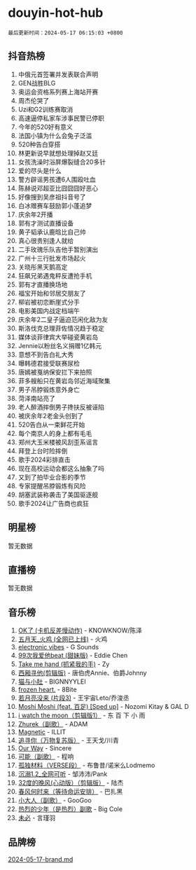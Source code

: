 # douyin-hot-hub

`最后更新时间：2024-05-17 06:15:03 +0800`

## 抖音热榜

1. 中俄元首签署并发表联合声明
1. GEN战胜BLG
1. 奥运会资格系列赛上海站开赛
1. 周杰伦哭了
1. Uzi和G2训练赛取消
1. 高速逼停私家车涉事民警已停职
1. 今年的520好有意义
1. 法国小镇为什么会兔子泛滥
1. 520种告白穿搭
1. 林更新说早就想处理掉赵又廷
1. 女孩洗澡时浴屏爆裂缝合20多针
1. 爱的尽头是什么
1. 警方辟谣男孩遭6人围殴吐血
1. 陈赫说邓超亚比囧囧囧好恶心
1. 好像搜到吴彦祖抖音号了
1. 白冰赠赛车鼓励郭小蓬追梦
1. 庆余年2开播
1. 郭有才测试直播设备
1. 黄子韬承认鹿晗比自己帅
1. 真心很贵别逢人就给
1. 二手玫瑰乐队吉他手暂别演出
1. 广州十三行批发市场起火
1. 关晓彤黑天鹅高定
1. 狂飙兄弟遇鬼秤反遭抢手机
1. 郭有才直播换场地
1. 福宝开始和邻居交朋友了
1. 柳岩被初恋断崖式分手
1. 电影美国内战定档端午
1. 庆余年2二皇子逼迫范闲化敌为友
1. 斯洛伐克总理菲佐情况趋于稳定
1. 媒体谈菲律宾大举碰瓷黄岩岛
1. Jennie以粉丝名义捐赠1亿韩元
1. 意想不到告白礼大秀
1. 曝韩德君接受联赛尿检
1. 唐嫣被戛纳保安拦下来拍照
1. 菲多艘船只在黄岩岛邻近海域聚集
1. 男子吊脖锻炼意外身亡
1. 菏泽南站亮了
1. 老人醉酒摔倒男子搀扶反被诬陷
1. 被庆余年2老金头创到了
1. 520告白从一束鲜花开始
1. 每个南京人的身上都有毛毛
1. 郑州大玉米楼被风刮歪系谣言
1. 拜登上台时险摔倒
1. 歌手2024彩排直击
1. 现在高校运动会都这么抽象了吗
1. 又到了拍毕业合影的季节
1. 专家提醒吊脖锻炼有风险
1. 胡塞武装称袭击了美国驱逐舰
1. 歌手2024让广告商也疯狂

## 明星榜

暂无数据

## 直播榜

暂无数据

## 音乐榜

1. [OK了 (卡机反差慢动作)](https://sf27-cdn-tos.douyinstatic.com/obj/tos-cn-ve-2774/osXWgLGizaDPmw9B0CIggvCFeIAAebk1YMe8jD) - KNOWKNOW/陈泽
1. [五月天_火鸡 (全网已上线)](https://sf5-hl-cdn-tos.douyinstatic.com/obj/tos-cn-ve-2774/oEtOMSQZstjlJ4nfBEgeqN29IbWjkmDBrFtF2C) - 火鸡
1. [electronic vibes](https://sf27-cdn-tos.douyinstatic.com/obj/tos-cn-ve-2774/oMIpXkYtpBe14gZjOFMCLfhBv1zjK1O3Ztar9Q) - G Sounds
1. [99次我爱他beat (甜妹版)](https://sf5-hl-cdn-tos.douyinstatic.com/obj/tos-cn-ve-2774/ocBPCLaDWFQr2tJdQmEDjGfSYIjegYYPBQZykZ) - Eddie Chen
1. [Take me hand (抓紧我的手)](https://sf5-hl-cdn-tos.douyinstatic.com/obj/tos-cn-ve-2774/os8GB2fDQQmJZTmtomg0gHX5fBACiEgcFgEKYg) - Zy
1. [西厢寻他(剪辑版)](https://sf3-cdn-tos.douyinstatic.com/obj/tos-cn-ve-2774/oUsAVfAQKlRNxEv5qxvIB8o5qmIWUcXbzJKJhw) - 唐伯虎Annie、伯爵Johnny
1. [猫与小肚](https://sf6-cdn-tos.douyinstatic.com/obj/tos-cn-ve-2774/osZeoClMECgK8DYl6VebABgbchEtPYQjZEnRtd) - BIGNNYYLEI
1. [frozen heart.](https://sf3-cdn-tos.douyinstatic.com/obj/tos-cn-ve-2774/oIIWJfyjIACZA9zQMtnJ6hQQhFC4vhCupoRBsO) - 8Bite
1. [若月亮没来 (片段3)](https://sf5-hl-cdn-tos.douyinstatic.com/obj/tos-cn-ve-2774/okfyEUsGW1B1ovJi5JiN9IjvAT2lMwA054GoEB) - 王宇宙Leto/乔浚丞
1. [Moshi Moshi (feat. 百足) [Sped up]](https://sf5-hl-cdn-tos.douyinstatic.com/obj/tos-cn-ve-2774/ocCPFQcXJLeroaIdQLIGAoeeYM3OAUYGDguHXz) - Nozomi Kitay & GAL D
1. [i watch the moon（剪辑版1）](https://sf5-hl-cdn-tos.douyinstatic.com/obj/tos-cn-ve-2774/o0I9mSChzHZANMJIEBfkCQzzg6N5WAcVtqft9P) - 东 百 下 小 雨
1. [Zhurek（副歌）](https://sf5-hl-cdn-tos.douyinstatic.com/obj/tos-cn-ve-2774/ooQm8FBZQDlf0btEYgVpCcSCQfrdJGBEKZYBGS) - ADAM
1. [Magnetic](https://sf5-hl-cdn-tos.douyinstatic.com/obj/tos-cn-ve-2774/oAQCYdBNZfLACGDmVFAsfAtpy32tqErgQ3XgBN) - ILLIT
1. [追寻你（万物复苏版）](https://sf5-hl-cdn-tos.douyinstatic.com/obj/tos-cn-ve-2774/oYeAZJsbjIDit9APmBg8u6uDUQnHmoCf3gbo74) - 王天戈/川青
1. [Our Way](https://sf5-hl-cdn-tos.douyinstatic.com/obj/tos-cn-ve-2774/o8tPEkQgQNCe0DPeFwZzYrbqLlnzBBrYidWkEZ) - Sincere
1. [可能（副歌）](https://sf5-hl-cdn-tos.douyinstatic.com/obj/tos-cn-ve-2774/cde1731888894259b333569393c2fb51) - 程响
1. [孤独材料（VERSE段）](https://sf27-cdn-tos.douyinstatic.com/obj/tos-cn-ve-2774/ocX7glDNHYlwFeYrGQfBZoThtvPWy8tCCEBGKQ) - 布鲁昔/诺米么Lodmemo
1. [沉溺1.2_全网可听](https://sf6-cdn-tos.douyinstatic.com/obj/tos-cn-ve-2774/ok2QoiBqsWAX9McZmWiI9gAB0EzwD4Xj6yfmtH) - 邹沛沛/Pank
1. [32度的晚风(心动版）（剪辑版）](https://sf5-hl-cdn-tos.douyinstatic.com/obj/tos-cn-ve-2774/owNyabsyWdzUulxhoJfK8IBXgp0UMQAHpvGh2B) - 陆杰
1. [春风何时来（等待命运安排）](https://sf5-hl-cdn-tos.douyinstatic.com/obj/tos-cn-ve-2774/oICBNbD3gelMfB4WgiD1KI2jQtXZE2FgHLwtsl) - 巴扎黑
1. [小大人（副歌）](https://sf5-hl-cdn-tos.douyinstatic.com/obj/tos-cn-ve-2774/oIhaDwehWhLFsVIG7QIICLLazDNGJAGg5geeb4) - GooGoo
1. [热烈的少年（是热烈）副歌](https://sf3-cdn-tos.douyinstatic.com/obj/tos-cn-ve-2774/owVNI0CLDAUMtSz6TEYvfFBFL4UDFFhLfgK8fa) - Big Cole
1. [未必](https://sf3-cdn-tos.douyinstatic.com/obj/tos-cn-ve-2774/ogntQMFnKQDZUgTCYuJgfLEtleYZZFxBQqhhFB) - 言瑾羽

## 品牌榜

[2024-05-17-brand.md](2024-05-17-brand.md)
